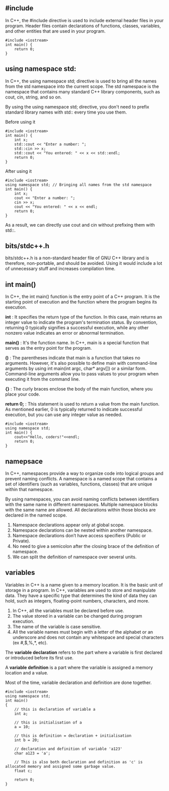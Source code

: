 ## #include
In C++, the #include directive is used to include external header files in your program. 
Header files contain declarations of functions, classes, variables, and other entities that are used in your program. 


```
#include <iostream>
int main() {
    return 0;
}
```

##  using namespace std:
In C++, the using namespace std; directive is used to bring all the names from the std namespace into the current scope. 
The std namespace is the namespace that contains many standard C++ library components, such as cout, cin, string, and so on.

By using the using namespace std; directive, you don't need to prefix standard library names with std:: every time you use them. 

Before using it

```
#include <iostream>
int main() {
    int x;
    std::cout << "Enter a number: ";
    std::cin >> x;
    std::cout << "You entered: " << x << std::endl;
    return 0;
}
```

After using it

```
#include <iostream>
using namespace std; // Bringing all names from the std namespace
int main() {
    int x;
    cout << "Enter a number: ";
    cin >> x;
    cout << "You entered: " << x << endl;
    return 0;
}
```
As a result, we can directly use cout and cin without prefixing them with std::.

## bits/stdc++.h
bits/stdc++.h is a non-standard header file of GNU C++ library and is therefore, non-portable, and should be avoided. 
Using it would include a lot of unnecessary stuff and increases compilation time.

## int main()
In C++, the int main() function is the entry point of a C++ program. It is the starting point of execution and the function where the program begins its execution.

**int** : It specifies the return type of the function. 
In this case, main returns an integer value to indicate the program's termination status. 
By convention, returning 0 typically signifies a successful execution, while any other nonzero value indicates an error or abnormal termination.

**main()** : It's the function name. In C++, main is a special function that serves as the entry point for the program.

**()** : The parentheses indicate that main is a function that takes no arguments. 
However, it's also possible to define main with command-line arguments by using int main(int argc, char* argv[]) or a similar form. Command-line arguments allow you to pass values to your program when executing it from the command line.

**{}** : The curly braces enclose the body of the main function, where you place your code.

**return 0;** : This statement is used to return a value from the main function. 
As mentioned earlier, 0 is typically returned to indicate successful execution, but you can use any integer value as needed.

```
#include <iostream>
using namespace std;
int main() {
    cout<<"Hello, coders!"<<endl;
    return 0;
}
```

## namepsace
In C++, namespaces provide a way to organize code into logical groups and prevent naming conflicts. 
A namespace is a named scope that contains a set of identifiers (such as variables, functions, classes) that are unique within that namespace.

By using namespaces, you can avoid naming conflicts between identifiers with the same name in different namespaces.
Multiple namespace blocks with the same name are allowed. All declarations within those blocks are declared in the named scope.

1. Namespace declarations appear only at global scope.
2. Namespace declarations can be nested within another namespace.
3. Namespace declarations don’t have access specifiers (Public or Private).
4. No need to give a semicolon after the closing brace of the definition of namespace.
5. We can split the definition of namespace over several units.

## variables
Variables in C++ is a name given to a memory location. It is the basic unit of storage in a program.
In C++, variables are used to store and manipulate data. They have a specific type that determines the kind of data they can hold, such as integers, floating-point numbers, characters, and more.

1. In C++, all the variables must be declared before use.
2. The value stored in a variable can be changed during program execution.
3. The name of the variable is case sensitive.
4. All the variable names must begin with a letter of the alphabet or an underscore and does not contain any whitespace and special characters (ex #,$,%,*, etc).

The **variable declaration** refers to the part where a variable is first declared or introduced before its first use. 

A **variable definition** is a part where the variable is assigned a memory location and a value. 

Most of the time, variable declaration and definition are done together.

```
#include <iostream>
using namespace std;
int main()
{
	// this is declaration of variable a
	int a;
	
	// this is initialisation of a
	a = 10;
	
	// this is definition = declaration + initialisation
	int b = 20;

	// declaration and definition of variable 'a123'
	char a123 = 'a';

	// This is also both declaration and definition as 'c' is allocated memory and assigned some garbage value.
	float c;

	return 0;
}
```


